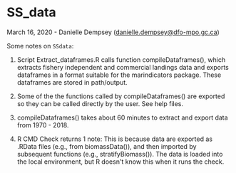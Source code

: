 # SS_data

March 16, 2020 - Danielle Dempsey (danielle.dempsey@dfo-mpo.gc.ca)

Some notes on `SSdata`:

1. Script Extract_dataframes.R calls function compileDataframes(), which extracts fishery independent and commercial landings data and exports dataframes in a format suitable for the marindicators package. These dataframes are stored in path/output.

2. Some of the the functions called by compileDataframes() are exported so they can be called directly by the user. See help files.

3. compileDataframes() takes about 60 minutes to extract and export data from 1970 - 2018. 

4. R CMD Check returns 1 note:
This is because data are exported as .RData files (e.g., from biomassData()), and then imported by subsequent functions (e.g., stratifyBiomass()). The data is loaded into the local environment, but R doesn't know this when it runs the check.

